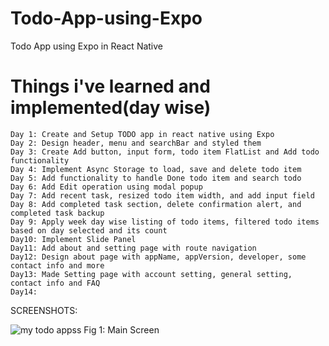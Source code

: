 # Todo-App-using-Expo

Todo App using Expo in React Native

# Things i've learned and implemented(day wise)

    Day 1: Create and Setup TODO app in react native using Expo
    Day 2: Design header, menu and searchBar and styled them
    Day 3: Create Add button, input form, todo item FlatList and Add todo functionality
    Day 4: Implement Async Storage to load, save and delete todo item
    Day 5: Add functionality to handle Done todo item and search todo
    Day 6: Add Edit operation using modal popup
    Day 7: Add recent task, resized todo item width, and add input field
    Day 8: Add completed task section, delete confirmation alert, and completed task backup
    Day 9: Apply week day wise listing of todo items, filtered todo items based on day selected and its count
    Day10: Implement Slide Panel
    Day11: Add about and setting page with route navigation
    Day12: Design about page with appName, appVersion, developer, some contact info and more
    Day13: Made Setting page with account setting, general setting, contact info and FAQ
    Day14:

SCREENSHOTS:

![my todo appss](https://github.com/user-attachments/assets/8e6a2ef9-7a09-4ed1-aa16-7861863065db)
Fig 1: Main Screen
